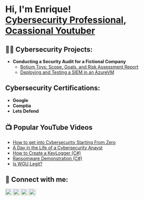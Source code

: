 <h1>Hi, I'm Enrique! <br/><a href="https://www.linkedin.com/in/horusstv/">Cybersecurity Professional</a>, <a href="https://www.youtube.com/@horusstv/videos">Ocassional Youtuber</a></h1>

<h2>👨‍💻 Cybersecurity Projects:</h2>

- <b>Conducting a Security Audit for a Fictional Company</b>
  - [Botium Toys: Scope, Goals, and Risk Assessment Report](https://github.com/Horusstv/Botium-Toys-Scope-goals-and-risk-assessment-report)
  - [Deploying and Testing a SIEM in an AzureVM](https://github.com/Horusstv/Deploy-and-Test-a-SIEM-in-an-Azure-VM)

<h2> Cybersecurity Certifications:</h2>

- <b>Google</b>
- <b>Comptia</b>
- <b>Lets Defend</b>

<h2>📺 Popular YouTube Videos</h2>

- [How to get into Cybersecurity Starting From Zero](https://www.youtube.com/watch?v=a83ASGn_V_s)
- [A Day in the Life of a Cybersecurity Anayst](https://www.youtube.com/watch?v=uHy3oM7NnoU)
- [How to Create a KeyLogger (C#)](https://www.youtube.com/watch?v=N-L9hklSlNk)
- [Ransomware Demonstration (C#)](https://www.youtube.com/watch?v=OfvdQeh79s0)
- [Is WGU Legit?](https://www.youtube.com/watch?v=E2MwRWxDBkA)

<h2> 🤳 Connect with me:</h2>

[<img align="left" alt="JoshMadakor | YouTube" width="22px" src="https://cdn.jsdelivr.net/npm/simple-icons@v3/icons/youtube.svg" />][youtube]
[<img align="left" alt="JoshMadakor | Twitter" width="22px" src="https://cdn.jsdelivr.net/npm/simple-icons@v3/icons/twitter.svg" />][twitter]
[<img align="left" alt="JoshMadakor | LinkedIn" width="22px" src="https://cdn.jsdelivr.net/npm/simple-icons@v3/icons/linkedin.svg" />][linkedin]
[<img align="left" alt="JoshMadakor | Instagram" width="22px" src="https://cdn.jsdelivr.net/npm/simple-icons@v3/icons/instagram.svg" />][instagram]

[twitter]: https://x.com/Horusstv
[youtube]: https://www.youtube.com/@horusstv/videos
[instagram]: https://www.instagram.com/horusstv/
[linkedin]: https://www.linkedin.com/in/horusstv/

<!--
**joshmadakor1/joshmadakor1** is a ✨ _special_ ✨ repository because its `README.md` (this file) appears on your GitHub profile.

Here are some ideas to get you started:

- 🔭 I’m currently working on ...
- 🌱 I’m currently learning ...
- 👯 I’m looking to collaborate on ...
- 🤔 I’m looking for help with ...
- 💬 Ask me about ...
- 📫 How to reach me: ...
- 😄 Pronouns: ...
- ⚡ Fun fact: ...
-->
